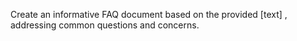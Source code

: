 Create an informative FAQ document based on the provided [text] , addressing common questions and concerns.